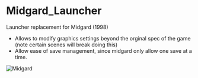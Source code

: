 # Midgard_Launcher

Launcher replacement for Midgard (1998)

- Allows to modify graphics settings beyond the orginal spec of the game (note certain scenes will break doing this)
- Allow ease of save management, since midgard only allow one save at a time.

![Midgard](https://s3.yuvi.app/images/midgardL.png)
